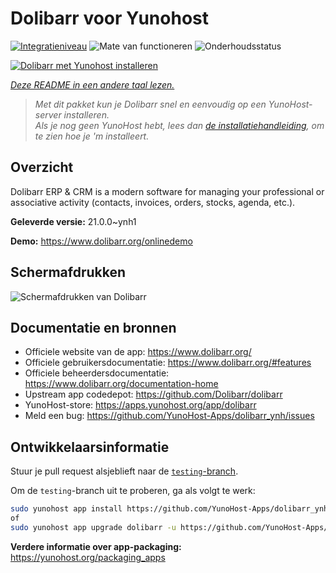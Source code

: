 <!--
NB: Deze README is automatisch gegenereerd door <https://github.com/YunoHost/apps/tree/master/tools/readme_generator>
Hij mag NIET handmatig aangepast worden.
-->

# Dolibarr voor Yunohost

[![Integratieniveau](https://apps.yunohost.org/badge/integration/dolibarr)](https://ci-apps.yunohost.org/ci/apps/dolibarr/)
![Mate van functioneren](https://apps.yunohost.org/badge/state/dolibarr)
![Onderhoudsstatus](https://apps.yunohost.org/badge/maintained/dolibarr)

[![Dolibarr met Yunohost installeren](https://install-app.yunohost.org/install-with-yunohost.svg)](https://install-app.yunohost.org/?app=dolibarr)

*[Deze README in een andere taal lezen.](./ALL_README.md)*

> *Met dit pakket kun je Dolibarr snel en eenvoudig op een YunoHost-server installeren.*  
> *Als je nog geen YunoHost hebt, lees dan [de installatiehandleiding](https://yunohost.org/install), om te zien hoe je 'm installeert.*

## Overzicht

Dolibarr ERP & CRM is a modern software for managing your professional or associative activity (contacts, invoices, orders, stocks, agenda, etc.).

**Geleverde versie:** 21.0.0~ynh1

**Demo:** <https://www.dolibarr.org/onlinedemo>

## Schermafdrukken

![Schermafdrukken van Dolibarr](./doc/screenshots/screenshot.jpg)

## Documentatie en bronnen

- Officiele website van de app: <https://www.dolibarr.org/>
- Officiele gebruikersdocumentatie: <https://www.dolibarr.org/#features>
- Officiele beheerdersdocumentatie: <https://www.dolibarr.org/documentation-home>
- Upstream app codedepot: <https://github.com/Dolibarr/dolibarr>
- YunoHost-store: <https://apps.yunohost.org/app/dolibarr>
- Meld een bug: <https://github.com/YunoHost-Apps/dolibarr_ynh/issues>

## Ontwikkelaarsinformatie

Stuur je pull request alsjeblieft naar de [`testing`-branch](https://github.com/YunoHost-Apps/dolibarr_ynh/tree/testing).

Om de `testing`-branch uit te proberen, ga als volgt te werk:

```bash
sudo yunohost app install https://github.com/YunoHost-Apps/dolibarr_ynh/tree/testing --debug
of
sudo yunohost app upgrade dolibarr -u https://github.com/YunoHost-Apps/dolibarr_ynh/tree/testing --debug
```

**Verdere informatie over app-packaging:** <https://yunohost.org/packaging_apps>
